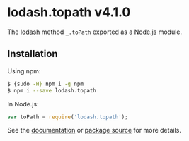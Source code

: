 # lodash.topath v4.1.0

The [lodash](https://lodash.com/) method `_.toPath` exported as a [Node.js](https://nodejs.org/) module.

## Installation

Using npm:
```bash
$ {sudo -H} npm i -g npm
$ npm i --save lodash.topath
```

In Node.js:
```js
var toPath = require('lodash.topath');
```

See the [documentation](https://lodash.com/docs#toPath) or [package source](https://github.com/lodash/lodash/blob/4.1.0-npm-packages/lodash.topath) for more details.
